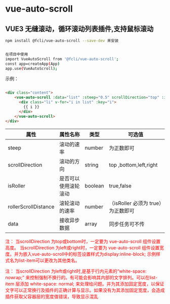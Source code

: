 <!--
 * @Author: fcli
 * @Date: 2023-09-04 14:12:29
 * @LastEditors: fcli
 * @LastEditTime: 2023-09-04 17:31:14
 * @FilePath: /vue-auto-scroll/README.md
 * @Description: 
-->
# vue-auto-scroll


## VUE3 无缝滚动，循环滚动列表插件,支持鼠标滚动

```bash
npm install @fcli/vue-auto-scroll --save-dev 来安装


在项目中使用
import VueAutoScroll from '@fcli/vue-auto-scroll';
const app=createApp(App)
app.use(VueAutoScroll);
```

示例：

```html

<div class="content">
    <vue-auto-scroll :data="list" :steep="0.5" scrollDirection="top" :isRoller="true" :rollerScrollDistance="50">
      <div class="li" v-for="i in list" :key="i">
        {{ i }}
      </div>
    </vue-auto-scroll>
</div>

```

| 属性   | 属性名称 | 类型   | 可选值 |
| ------ | -------- | ------ | ------ |
| steep  | 滚动的速率   | number | 为正数即可 |
| scrollDirection | 滚动的方向   | string | top ,bottom,left,right |
| isRoller | 是否可以使用滚轮滚动   | boolean |true,false |
| rollerScrollDistance | 滚轮滚动的速率   | number |（isRoller 必须为 true）为正数即可  |
| data | 接收异步数据   | array |同步任务可不传 |


<font color=#ff0000>注： 当scrollDirection 为top或bottom时，一定要为 vue-auto-scroll 组件设置高度。 当scrollDirection 为left或right时，一定要为 vue-auto-scroll 组件设置宽度。并为嵌入vue-auto-scroll中的标签设置样式为display:inline-block; 示例样式名为list-item可以更改为其他类名。</font>

<font color=#ff0000>注：  当scrollDirection 为left或right时,是基于行内元素的“white-space: nowrap;” 来控制强制不换行的。有可能会影响其内部的文字排列。可以在list-item 层添加  white-space: normal; 来处理给问题。并为其添加固定宽度，以保证文字可以正常换行及插件的正确计算与显示。如果没有为其添加固定宽度，会造成插件获取父容器层的宽度值错误，导致显示混乱</font>
